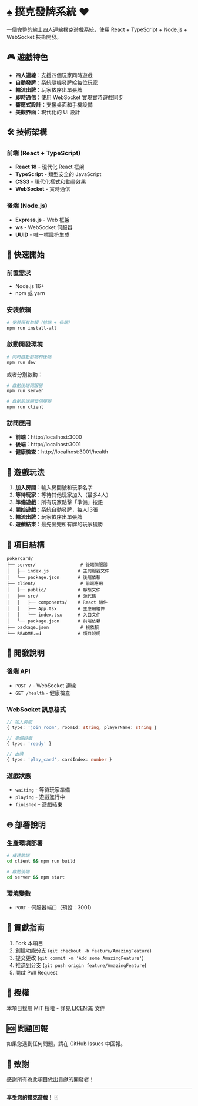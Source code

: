 # ♠️ 撲克發牌系統 ♥️

一個完整的線上四人連線撲克遊戲系統，使用 React + TypeScript + Node.js + WebSocket 技術開發。

## 🎮 遊戲特色

- **四人連線**：支援四個玩家同時遊戲
- **自動發牌**：系統隨機發牌給每位玩家
- **輪流出牌**：玩家依序出單張牌
- **即時通信**：使用 WebSocket 實現實時遊戲同步
- **響應式設計**：支援桌面和手機設備
- **美觀界面**：現代化的 UI 設計

## 🛠️ 技術架構

### 前端 (React + TypeScript)
- **React 18** - 現代化 React 框架
- **TypeScript** - 類型安全的 JavaScript
- **CSS3** - 現代化樣式和動畫效果
- **WebSocket** - 實時通信

### 後端 (Node.js)
- **Express.js** - Web 框架
- **ws** - WebSocket 伺服器
- **UUID** - 唯一標識符生成

## 🚀 快速開始

### 前置需求
- Node.js 16+ 
- npm 或 yarn

### 安裝依賴
```bash
# 安裝所有依賴（前端 + 後端）
npm run install-all
```

### 啟動開發環境
```bash
# 同時啟動前端和後端
npm run dev
```

或者分別啟動：

```bash
# 啟動後端伺服器
npm run server

# 啟動前端開發伺服器
npm run client
```

### 訪問應用
- **前端**：http://localhost:3000
- **後端**：http://localhost:3001
- **健康檢查**：http://localhost:3001/health

## 🎯 遊戲玩法

1. **加入房間**：輸入房間號和玩家名字
2. **等待玩家**：等待其他玩家加入（最多4人）
3. **準備遊戲**：所有玩家點擊「準備」按鈕
4. **開始遊戲**：系統自動發牌，每人13張
5. **輪流出牌**：玩家依序出單張牌
6. **遊戲結束**：最先出完所有牌的玩家獲勝

## 📁 項目結構

```
pokercard/
├── server/                 # 後端伺服器
│   ├── index.js           # 主伺服器文件
│   └── package.json       # 後端依賴
├── client/                 # 前端應用
│   ├── public/            # 靜態文件
│   ├── src/               # 源代碼
│   │   ├── components/    # React 組件
│   │   ├── App.tsx        # 主應用組件
│   │   └── index.tsx      # 入口文件
│   └── package.json       # 前端依賴
├── package.json            # 根依賴
└── README.md              # 項目說明
```

## 🔧 開發說明

### 後端 API
- `POST /` - WebSocket 連線
- `GET /health` - 健康檢查

### WebSocket 訊息格式
```typescript
// 加入房間
{ type: 'join_room', roomId: string, playerName: string }

// 準備遊戲
{ type: 'ready' }

// 出牌
{ type: 'play_card', cardIndex: number }
```

### 遊戲狀態
- `waiting` - 等待玩家準備
- `playing` - 遊戲進行中
- `finished` - 遊戲結束

## 🌐 部署說明

### 生產環境部署
```bash
# 構建前端
cd client && npm run build

# 啟動後端
cd server && npm start
```

### 環境變數
- `PORT` - 伺服器端口（預設：3001）

## 🤝 貢獻指南

1. Fork 本項目
2. 創建功能分支 (`git checkout -b feature/AmazingFeature`)
3. 提交更改 (`git commit -m 'Add some AmazingFeature'`)
4. 推送到分支 (`git push origin feature/AmazingFeature`)
5. 開啟 Pull Request

## 📝 授權

本項目採用 MIT 授權 - 詳見 [LICENSE](LICENSE) 文件

## 🆘 問題回報

如果您遇到任何問題，請在 GitHub Issues 中回報。

## 🎉 致謝

感謝所有為此項目做出貢獻的開發者！

---

**享受您的撲克遊戲！** 🃏
